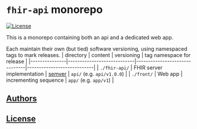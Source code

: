 # `fhir-api` monorepo

[![License](https://img.shields.io/badge/License-Apache%202.0-blue.svg)](https://opensource.org/licenses/Apache-2.0)

This is a monorepo containing both an api and a dedicated web app.

Each maintain their own (but tied) software versioning, using namespaced tags to mark releases.
| directory     | content                    | versioning                    | tag namespace for release  |
|---------------|----------------------------|-------------------------------|----------------------------|
| `./fhir-api/` | FHIR server implementation | [semver](https://semver.org/) | `api/` (e.g. `api/v1.0.0`) |
| `./front/`    | Web app                    | incrementing sequence         | `app/`  (e.g. `app/v1`)    |


## [Authors](CODEOWNERS)

## [License](LICENSE)
